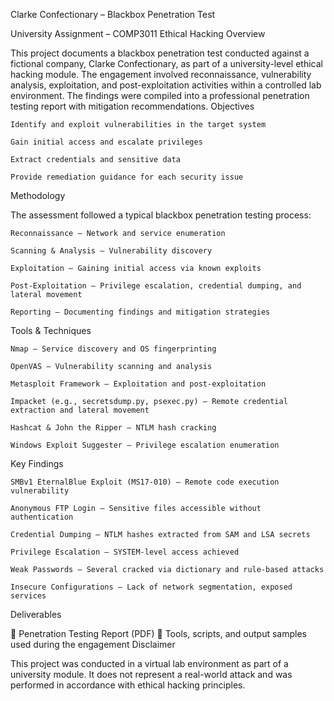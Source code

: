 Clarke Confectionary – Blackbox Penetration Test

University Assignment – COMP3011 Ethical Hacking
Overview

This project documents a blackbox penetration test conducted against a fictional company, Clarke Confectionary, as part of a university-level ethical hacking module. The engagement involved reconnaissance, vulnerability analysis, exploitation, and post-exploitation activities within a controlled lab environment. The findings were compiled into a professional penetration testing report with mitigation recommendations.
Objectives

    Identify and exploit vulnerabilities in the target system

    Gain initial access and escalate privileges

    Extract credentials and sensitive data

    Provide remediation guidance for each security issue

Methodology

The assessment followed a typical blackbox penetration testing process:

    Reconnaissance – Network and service enumeration

    Scanning & Analysis – Vulnerability discovery

    Exploitation – Gaining initial access via known exploits

    Post-Exploitation – Privilege escalation, credential dumping, and lateral movement

    Reporting – Documenting findings and mitigation strategies

Tools & Techniques

    Nmap – Service discovery and OS fingerprinting

    OpenVAS – Vulnerability scanning and analysis

    Metasploit Framework – Exploitation and post-exploitation

    Impacket (e.g., secretsdump.py, psexec.py) – Remote credential extraction and lateral movement

    Hashcat & John the Ripper – NTLM hash cracking

    Windows Exploit Suggester – Privilege escalation enumeration

Key Findings

    SMBv1 EternalBlue Exploit (MS17-010) – Remote code execution vulnerability

    Anonymous FTP Login – Sensitive files accessible without authentication

    Credential Dumping – NTLM hashes extracted from SAM and LSA secrets

    Privilege Escalation – SYSTEM-level access achieved

    Weak Passwords – Several cracked via dictionary and rule-based attacks

    Insecure Configurations – Lack of network segmentation, exposed services

Deliverables

📄 Penetration Testing Report (PDF)
📁 Tools, scripts, and output samples used during the engagement
Disclaimer

This project was conducted in a virtual lab environment as part of a university module. It does not represent a real-world attack and was performed in accordance with ethical hacking principles.

